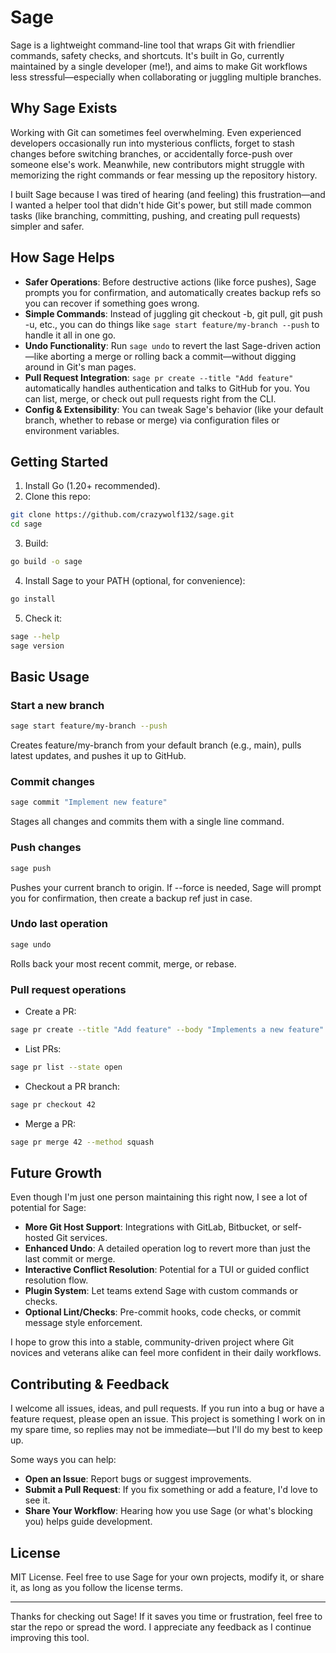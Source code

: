 # Sage

Sage is a lightweight command-line tool that wraps Git with friendlier commands, safety checks, and shortcuts. It's built in Go, currently maintained by a single developer (me!), and aims to make Git workflows less stressful—especially when collaborating or juggling multiple branches.

## Why Sage Exists

Working with Git can sometimes feel overwhelming. Even experienced developers occasionally run into mysterious conflicts, forget to stash changes before switching branches, or accidentally force-push over someone else's work. Meanwhile, new contributors might struggle with memorizing the right commands or fear messing up the repository history.

I built Sage because I was tired of hearing (and feeling) this frustration—and I wanted a helper tool that didn't hide Git's power, but still made common tasks (like branching, committing, pushing, and creating pull requests) simpler and safer.

## How Sage Helps

* **Safer Operations**: Before destructive actions (like force pushes), Sage prompts you for confirmation, and automatically creates backup refs so you can recover if something goes wrong.
* **Simple Commands**: Instead of juggling git checkout -b, git pull, git push -u, etc., you can do things like `sage start feature/my-branch --push` to handle it all in one go.
* **Undo Functionality**: Run `sage undo` to revert the last Sage-driven action—like aborting a merge or rolling back a commit—without digging around in Git's man pages.
* **Pull Request Integration**: `sage pr create --title "Add feature"` automatically handles authentication and talks to GitHub for you. You can list, merge, or check out pull requests right from the CLI.
* **Config & Extensibility**: You can tweak Sage's behavior (like your default branch, whether to rebase or merge) via configuration files or environment variables.

## Getting Started

1. Install Go (1.20+ recommended).
2. Clone this repo:

```bash
git clone https://github.com/crazywolf132/sage.git
cd sage
```

3. Build:

```bash
go build -o sage
```

4. Install Sage to your PATH (optional, for convenience):

```bash
go install
```

5. Check it:

```bash
sage --help
sage version
```

## Basic Usage

### Start a new branch

```bash
sage start feature/my-branch --push
```

Creates feature/my-branch from your default branch (e.g., main), pulls latest updates, and pushes it up to GitHub.

### Commit changes

```bash
sage commit "Implement new feature"
```

Stages all changes and commits them with a single line command.

### Push changes

```bash
sage push
```

Pushes your current branch to origin. If --force is needed, Sage will prompt you for confirmation, then create a backup ref just in case.

### Undo last operation

```bash
sage undo
```

Rolls back your most recent commit, merge, or rebase.

### Pull request operations

* Create a PR:

```bash
sage pr create --title "Add feature" --body "Implements a new feature"
```

* List PRs:

```bash
sage pr list --state open
```

* Checkout a PR branch:

```bash
sage pr checkout 42
```

* Merge a PR:

```bash
sage pr merge 42 --method squash
```

## Future Growth

Even though I'm just one person maintaining this right now, I see a lot of potential for Sage:

* **More Git Host Support**: Integrations with GitLab, Bitbucket, or self-hosted Git services.
* **Enhanced Undo**: A detailed operation log to revert more than just the last commit or merge.
* **Interactive Conflict Resolution**: Potential for a TUI or guided conflict resolution flow.
* **Plugin System**: Let teams extend Sage with custom commands or checks.
* **Optional Lint/Checks**: Pre-commit hooks, code checks, or commit message style enforcement.

I hope to grow this into a stable, community-driven project where Git novices and veterans alike can feel more confident in their daily workflows.

## Contributing & Feedback

I welcome all issues, ideas, and pull requests. If you run into a bug or have a feature request, please open an issue. This project is something I work on in my spare time, so replies may not be immediate—but I'll do my best to keep up.

Some ways you can help:

* **Open an Issue**: Report bugs or suggest improvements.
* **Submit a Pull Request**: If you fix something or add a feature, I'd love to see it.
* **Share Your Workflow**: Hearing how you use Sage (or what's blocking you) helps guide development.

## License

MIT License. Feel free to use Sage for your own projects, modify it, or share it, as long as you follow the license terms.

---

Thanks for checking out Sage!
If it saves you time or frustration, feel free to star the repo or spread the word. I appreciate any feedback as I continue improving this tool.